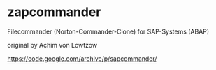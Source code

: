 # zapcommander
Filecommander (Norton-Commander-Clone) for SAP-Systems (ABAP)

original by Achim von Lowtzow

https://code.google.com/archive/p/sapcommander/
